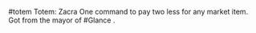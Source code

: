 #totem 
Totem: Zacra
One command to pay two less for any market item.
Got from the mayor of #Glance .